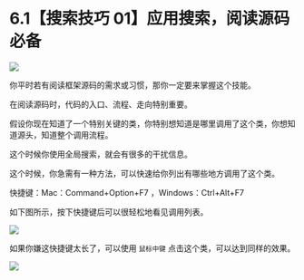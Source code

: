 # 6.1【搜索技巧 01】应用搜索，阅读源码必备

![](http://image.iswbm.com/20200804124133.png)

你平时若有阅读框架源码的需求或习惯，那你一定要来掌握这个技能。

在阅读源码时，代码的入口、流程、走向特别重要。

假设你现在知道了一个特别关键的类，你特别想知道是哪里调用了这个类，你想知道源头，知道整个调用流程。

这个时候你使用全局搜索，就会有很多的干扰信息。

这个时候，你急需有一种方法，可以快速给你列出有哪些地方调用了这个类。

快捷键：Mac：Command+Option+F7 ，Windows：Ctrl+Alt+F7

如下图所示，按下快捷键后可以很轻松地看见调用列表。

![](http://image.python-online.cn/20190629231322.png)

如果你嫌这快捷键太长了，可以使用 `鼠标中键` 点击这个类，可以达到同样的效果。

![](http://image.iswbm.com/20200607174235.png)